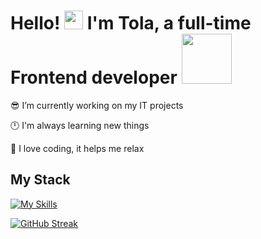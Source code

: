 # <div>Hello! <img src="https://emojis.slackmojis.com/emojis/images/1531849430/4246/blob-sunglasses.gif?1531849430" width="30"/> I'm Tola, a full-time Frontend developer <img src="https://media.giphy.com/media/WUlplcMpOCEmTGBtBW/giphy.gif" width="80">


😎 I’m currently working on my IT projects

🕛 I'm always learning new things

🌲 I love coding, it helps me relax
</div>  

## <div>My Stack</div>

[![My Skills](https://skillicons.dev/icons?i=html,css,scss,js,react,next,gulp,figma,git,npm,netlify,vercel,vscode,windows&)](https://skillicons.dev)

[![GitHub Streak](http://github-readme-streak-stats.herokuapp.com?user=tagtwp&theme=transparent&hide_border=true)](https://git.io/streak-stats)



